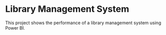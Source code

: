 # Library Management System
This project shows the performance of a library management system using Power BI.
